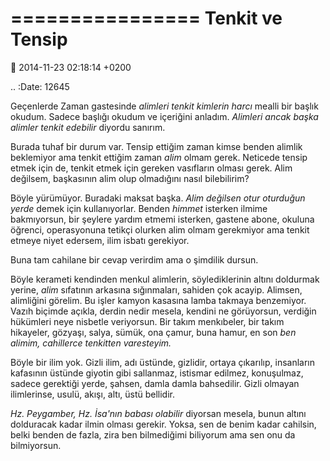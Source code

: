 ================
Tenkit ve Tensip
================

:date: 2014-11-23 02:18:14 +0200

.. :Date:   12645

Geçenlerde Zaman gastesinde *alimleri tenkit kimlerin harcı* mealli bir
başlık okudum. Sadece başlığı okudum ve içeriğini anladım. *Alimleri
ancak başka alimler tenkit edebilir* diyordu sanırım.

Burada tuhaf bir durum var. Tensip ettiğim zaman kimse benden alimlik
beklemiyor ama tenkit ettiğim zaman *alim* olmam gerek. Neticede tensip
etmek için de, tenkit etmek için gereken vasıfların olması gerek. Alim
değilsem, başkasının alim olup olmadığını nasıl bilebilirim?

Böyle yürümüyor. Buradaki maksat başka. *Alim değilsen otur oturduğun
yerde* demek için kullanıyorlar. Benden *himmet* isterken ilmime
bakmıyorsun, bir şeylere yardım etmemi isterken, gastene abone, okuluna
öğrenci, operasyonuna tetikçi olurken alim olmam gerekmiyor ama tenkit
etmeye niyet edersem, ilim isbatı gerekiyor.

Buna tam cahilane bir cevap verirdim ama o şimdilik dursun.

Böyle kerameti kendinden menkul alimlerin, söylediklerinin altını
doldurmak yerine, *alim* sıfatının arkasına sığınmaları, sahiden çok
acayip. Alimsen, alimliğini görelim. Bu işler kamyon kasasına lamba
takmaya benzemiyor. Vazıh biçimde açıkla, derdin nedir mesela, kendini
ne görüyorsun, verdiğin hükümleri neye nisbetle veriyorsun. Bir takım
menkıbeler, bir takım hikayeler, gözyaşı, salya, sümük, ona çamur, buna
hamur, en son *ben alimim, cahillerce tenkitten varesteyim.*

Böyle bir ilim yok. Gizli ilim, adı üstünde, gizlidir, ortaya çıkarılıp,
insanların kafasının üstünde giyotin gibi sallanmaz, istismar edilmez,
konuşulmaz, sadece gerektiği yerde, şahsen, damla damla bahsedilir.
Gizli olmayan ilimlerinse, usulü, akışı, altı, üstü bellidir.

*Hz. Peygamber, Hz. İsa'nın babası olabilir* diyorsan mesela, bunun
altını dolduracak kadar ilmin olması gerekir. Yoksa, sen de benim kadar
cahilsin, belki benden de fazla, zira ben bilmediğimi biliyorum ama sen
onu da bilmiyorsun.
